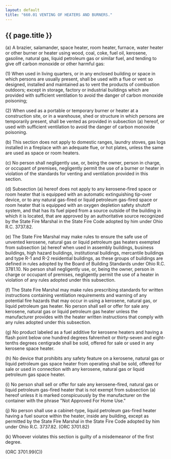 ```yaml
---
layout: default 
title: "660.01 VENTING OF HEATERS AND BURNERS."
---
```


{{ page.title }}
----------------

​(a) A brazier, salamander, space heater, room heater, furnace, water
heater or other burner or heater using wood, coal, coke, fuel oil,
kerosene, gasoline, natural gas, liquid petroleum gas or similar fuel,
and tending to give off carbon monoxide or other harmful gas:

​(1) When used in living quarters, or in any enclosed building or space
in which persons are usually present, shall be used with a flue or vent
so designed, installed and maintained as to vent the products of
combustion outdoors; except in storage, factory or industrial buildings
which are provided with sufficient ventilation to avoid the danger of
carbon monoxide poisoning;

​(2) When used as a portable or temporary burner or heater at a
construction site, or in a warehouse, shed or structure in which persons
are temporarily present, shall be vented as provided in subsection (a)
hereof, or used with sufficient ventilation to avoid the danger of
carbon monoxide poisoning.

​(b) This section does not apply to domestic ranges, laundry stoves, gas
logs installed in a fireplace with an adequate flue, or hot plates,
unless the same are used as space or room heaters.

​(c) No person shall negligently use, or, being the owner, person in
charge, or occupant of premises, negligently permit the use of a burner
or heater in violation of the standards for venting and ventilation
provided in this section.

​(d) Subsection (a) hereof does not apply to any kerosene-fired space or
room heater that is equipped with an automatic extinguishing tip-over
device, or to any natural gas-fired or liquid petroleum gas-fired space
or room heater that is equipped with an oxygen depletion safety shutoff
system, and that has its fuel piped from a source outside of the
building in which it is located, that are approved by an authoritative
source recognized by the State Fire Marshal in the State Fire Code
adopted by him under Ohio R.C. 3737.82.

​(e) The State Fire Marshal may make rules to ensure the safe use of
unvented kerosene, natural gas or liquid petroleum gas heaters exempted
from subsection (a) hereof when used in assembly buildings, business
buildings, high hazard buildings, institutional buildings, mercantile
buildings and type R-1 and R-2 residential buildings, as these groups of
buildings are defined in rules adopted by the Board of Building
Standards under Ohio R.C. 3781.10. No person shall negligently use, or,
being the owner, person in charge or occupant of premises, negligently
permit the use of a heater in violation of any rules adopted under this
subsection.

​(f) The State Fire Marshal may make rules prescribing standards for
written instructions containing ventilation requirements and warning of
any potential fire hazards that may occur in using a kerosene, natural
gas, or liquid petroleum gas heater. No person shall sell or offer for
sale any kerosene, natural gas or liquid petroleum gas heater unless the
manufacturer provides with the heater written instructions that comply
with any rules adopted under this subsection.

​(g) No product labeled as a fuel additive for kerosene heaters and
having a flash point below one hundred degrees fahrenheit or
thirty-seven and eight-tenths degrees centigrade shall be sold, offered
for sale or used in any kerosene space heater.

​(h) No device that prohibits any safety feature on a kerosene, natural
gas or liquid petroleum gas space heater from operating shall be sold,
offered for sale or used in connection with any kerosene, natural gas or
liquid petroleum gas space heater.

​(i) No person shall sell or offer for sale any kerosene-fired, natural
gas or liquid petroleum gas-fired heater that is not exempt from
subsection (a) hereof unless it is marked conspicuously by the
manufacturer on the container with the phrase "Not Approved For Home
Use."

​(j) No person shall use a cabinet-type, liquid petroleum gas-fired
heater having a fuel source within the heater, inside any building,
except as permitted by the State Fire Marshal in the State Fire Code
adopted by him under Ohio R.C. 3737.82. (ORC 3701.82)

​(k) Whoever violates this section is guilty of a misdemeanor of the
first degree.

(ORC 3701.99(C))
